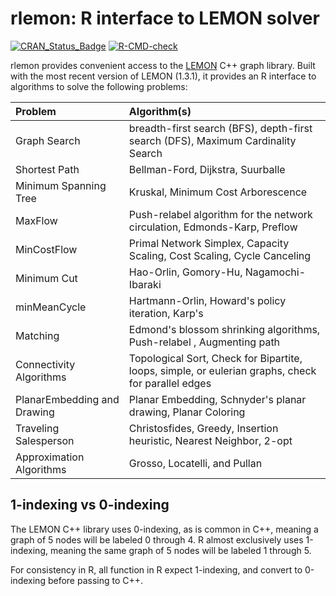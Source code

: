 # rlemon: R interface to LEMON solver

[![CRAN_Status_Badge](https://www.r-pkg.org/badges/version/rlemon)](https://cran.r-project.org/package=rlemon)
[![R-CMD-check](https://github.com/atewari7/rlemon/workflows/R-CMD-check/badge.svg)](https://github.com/atewari7/rlemon/actions)

rlemon provides convenient access to the
[LEMON](https://lemon.cs.elte.hu/trac/lemon) C++ graph library. Built with the
most recent version of LEMON (1.3.1), it provides an R interface to algorithms
to solve the following problems:

| Problem                     | Algorithm(s)                                                                                        |
|:--------------------------- |:----------------------------------------------------------------------------------------------------|
|Graph Search                 | breadth-first search (BFS), depth-first search (DFS), Maximum Cardinality Search                    |
|Shortest Path                | Bellman-Ford, Dijkstra, Suurballe                                                                   |
|Minimum Spanning Tree        | Kruskal, Minimum Cost Arborescence                                                                  |
|MaxFlow                      | Push-relabel algorithm for the network circulation, Edmonds-Karp, Preflow                           |
|MinCostFlow                  | Primal Network Simplex, Capacity Scaling, Cost Scaling, Cycle Canceling                             |
|Minimum Cut                  | Hao-Orlin, Gomory-Hu, Nagamochi-Ibaraki                                                             |
|minMeanCycle                 | Hartmann-Orlin, Howard's policy iteration, Karp's                                                   |
|Matching                     | Edmond's blossom shrinking algorithms, Push-relabel , Augmenting path                               |
|Connectivity Algorithms      | Topological Sort, Check for Bipartite, loops, simple, or eulerian graphs, check for parallel edges  |
|PlanarEmbedding and Drawing  | Planar Embedding, Schnyder's planar drawing, Planar Coloring                                        |
|Traveling Salesperson        | Christosfides, Greedy, Insertion heuristic, Nearest Neighbor, 2-opt                                 |
|Approximation Algorithms     | Grosso, Locatelli, and Pullan                                                                       |

## 1-indexing vs 0-indexing

The LEMON C++ library uses 0-indexing, as is common in C++, meaning a graph of 5
nodes will be labeled 0 through 4. R almost exclusively uses 1-indexing, meaning
the same graph of 5 nodes will be labeled 1 through 5.

For consistency in R, all function in R expect 1-indexing, and convert to
0-indexing before passing to C++.
